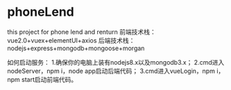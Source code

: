 # phoneLend
this project for phone lend and renturn
前端技术栈：vue2.0+vuex+elementUI+axios
后端技术栈：nodejs+express+mongodb+mongoose+morgan

如何启动服务：
  1.确保你的电脑上装有nodejs8.x以及mongodb3.x；
  2.cmd进入nodeServer，npm i，node app启动后端代码；
  3.cmd进入vueLogin，npm i，npm start启动前端代码。
